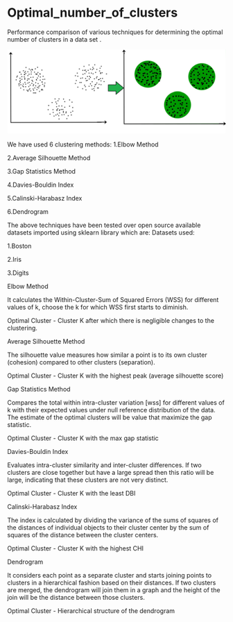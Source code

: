 # Optimal_number_of_clusters

Performance comparison of various techniques for determining the optimal number of clusters in a data set .

![](images/cluster.jpg)

We have used 6 clustering methods:
1.Elbow Method

2.Average Silhouette Method

3.Gap Statistics Method

4.Davies-Bouldin Index

5.Calinski-Harabasz Index

6.Dendrogram

The above techniques have been tested over open source available datasets imported using sklearn library which are:
Datasets used:

1.Boston

2.Iris

3.Digits


Elbow Method

It calculates the Within-Cluster-Sum of Squared Errors (WSS) for different values of k, choose the k for which WSS first starts to diminish. 

Optimal Cluster - Cluster K after which there is negligible changes to the clustering.


Average Silhouette Method

The silhouette value measures how similar a point is to its own cluster (cohesion) compared to other clusters (separation). 

Optimal Cluster - Cluster K with the highest peak (average silhouette score)


Gap Statistics Method

Compares the total within intra-cluster variation [wss] for different values of k with their expected values under null reference distribution of the data.
The estimate of the optimal clusters will be value that maximize the gap statistic.

Optimal Cluster - Cluster K with the max gap statistic


Davies-Bouldin Index

Evaluates intra-cluster similarity and inter-cluster differences.
If two clusters are close together but have a large spread then this ratio will
be large, indicating that these clusters are not very distinct.

Optimal Cluster - Cluster K with the least DBI


Calinski-Harabasz Index

The index is calculated by dividing the variance of the sums of squares of the distances of individual objects to their cluster center by the sum of squares of the distance between the cluster centers.

Optimal Cluster - Cluster K with the highest CHI


Dendrogram

It considers each point as a separate cluster and starts joining points to clusters in a hierarchical fashion based on their distances.
If two clusters are merged, the dendrogram will join them in a graph and the height of the join will be the distance between those clusters.

Optimal Cluster - Hierarchical structure of the dendrogram


